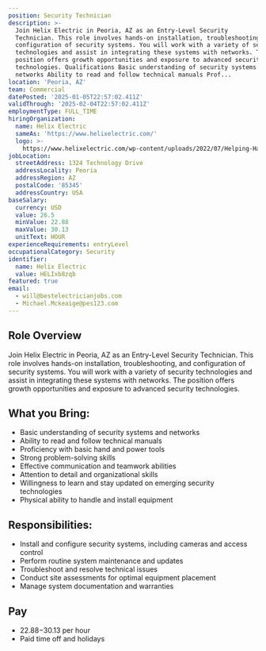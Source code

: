 ```yaml
---
position: Security Technician
description: >-
  Join Helix Electric in Peoria, AZ as an Entry-Level Security
  Technician. This role involves hands-on installation, troubleshooting, and
  configuration of security systems. You will work with a variety of security
  technologies and assist in integrating these systems with networks. The
  position offers growth opportunities and exposure to advanced security
  technologies. Qualifications Basic understanding of security systems and
  networks Ability to read and follow technical manuals Prof...
location: 'Peoria, AZ'
team: Commercial
datePosted: '2025-01-05T22:57:02.411Z'
validThrough: '2025-02-04T22:57:02.411Z'
employmentType: FULL_TIME
hiringOrganization:
  name: Helix Electric
  sameAs: 'https://www.helixelectric.com/'
  logo: >-
    https://www.helixelectric.com/wp-content/uploads/2022/07/Helping-Hands-Logo_Blue-e1656694113799.jpg
jobLocation:
  streetAddress: 1324 Technology Drive
  addressLocality: Peoria
  addressRegion: AZ
  postalCode: '85345'
  addressCountry: USA
baseSalary:
  currency: USD
  value: 26.5
  minValue: 22.88
  maxValue: 30.13
  unitText: HOUR
experienceRequirements: entryLevel
occupationalCategory: Security
identifier:
  name: Helix Electric
  value: HELIxb8zqb
featured: true
email:
  - will@bestelectricianjobs.com
  - Michael.Mckeaige@pes123.com
---
```




## Role Overview

Join Helix Electric in Peoria, AZ as an Entry-Level Security Technician. This role involves hands-on installation, troubleshooting, and configuration of security systems. You will work with a variety of security technologies and assist in integrating these systems with networks. The position offers growth opportunities and exposure to advanced security technologies.

## What you Bring:

- Basic understanding of security systems and networks
- Ability to read and follow technical manuals
- Proficiency with basic hand and power tools
- Strong problem-solving skills
- Effective communication and teamwork abilities
- Attention to detail and organizational skills
- Willingness to learn and stay updated on emerging security technologies
- Physical ability to handle and install equipment

## Responsibilities:

- Install and configure security systems, including cameras and access control
- Perform routine system maintenance and updates
- Troubleshoot and resolve technical issues
- Conduct site assessments for optimal equipment placement
- Manage system documentation and warranties

## Pay

- $22.88-$30.13 per hour
- Paid time off and holidays

